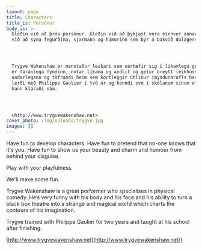 ```yaml
---
layout: page
title: Characters
title_is: Persónur
body_is: >-
  Gleðin við að þróa persónur. Gleðin við að þykjast vera einhver annar. Gleðin
  við að sýna fegurðina, sjarmann og húmorinn sem býr á bakvið dulagervið.




  Trygve Wakenshaw er menntaður leikari sem sérhæfir sig í líkamlegu gríni. Hann
  er fáránlega fyndinn, notar líkama og andlit og getur breytt leikhússviði í
  undarlegann og töfrandi heim sem kortleggir útlínur ímyndunarafls hans.Trygve
  lærði með Philippe Gaulier í tvö ár og kenndi svo í skólanum sínum eftir að
  hann kláraði nám.




  <http://www.trygvewakenshaw.net>
cover_photo: /img/uploads/trygve.jpg
images: []
---
```

Have fun to develop characters. Have fun to pretend that no-one knows that it's you. Have fun to show us your beauty and charm and humour from behind your disguise.

Play with your playfulness.

We'll make some fun.

Trygve Wakenshaw is a great performer who specialises in physical comedy. He’s very funny with his body and his face and his ability to turn a black box theatre into a strange and magical world which charts the contours of his imagination.

Trygve trained with Philippe Gaulier for two years and taught at his school after finishing.

[http://www.trygvewakenshaw.net](http://www.trygvewakenshaw.net/)
